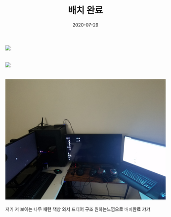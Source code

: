 ﻿---
layout: post
title:  배치 완료
date:   2020-07-29
category: blog
---

<div><img src="/assets/img/blog/220200729_202748.jpg" class="img"></div>
<br />
<br />
<div><img src="/assets/img/blog/20200729_202745.jpg" class="img"></div>
<br />
<br />
<div><img src="/assets/img/blog/20200729_202818.jpg"	class="img"></div>
<br />
저기 저 보이는 나무 패턴 책상 와서 드디어 구조 원하는느낌으로 배치완료 캬캬